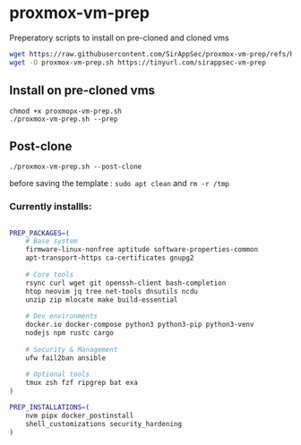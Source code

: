 # proxmox-vm-prep
Preperatory scripts to install on pre-cloned and cloned vms
```bash
wget https://raw.githubusercontent.com/SirAppSec/proxmox-vm-prep/refs/heads/main/proxmox-vm-prep.sh
wget -O proxmox-vm-prep.sh https://tinyurl.com/sirappsec-vm-prep
```
## Install on pre-cloned vms
```
chmod +x proxmopx-vm-prep.sh
./proxmox-vm-prep.sh --prep
```
## Post-clone
```
./proxmox-vm-prep.sh --post-clone
```
before saving the template : `sudo apt clean` and `rm -r /tmp`

### Currently installls:
```bash

PREP_PACKAGES=(
    # Base system
    firmware-linux-nonfree aptitude software-properties-common
    apt-transport-https ca-certificates gnupg2
    
    # Core tools
    rsync curl wget git openssh-client bash-completion
    htop neovim jq tree net-tools dnsutils ncdu
    unzip zip mlocate make build-essential
    
    # Dev environments
    docker.io docker-compose python3 python3-pip python3-venv
    nodejs npm rustc cargo
    
    # Security & Management
    ufw fail2ban ansible
    
    # Optional tools
    tmux zsh fzf ripgrep bat exa
)

PREP_INSTALLATIONS=(
    nvm pipx docker_postinstall
    shell_customizations security_hardening
)

```
